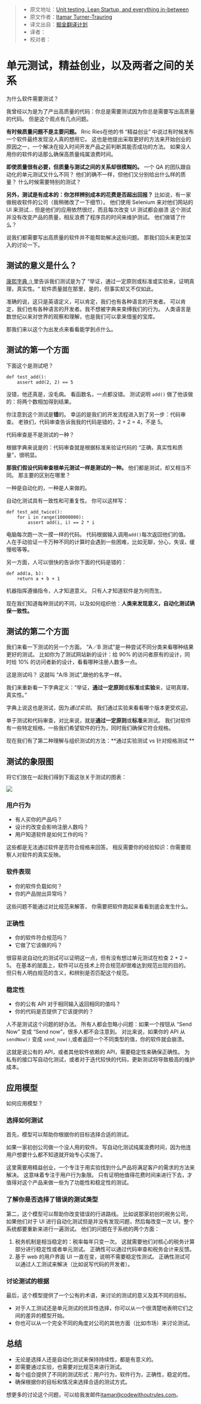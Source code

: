 > * 原文地址：[Unit testing, Lean Startup, and everything in-between](https://codewithoutrules.com/2017/03/12/software-testing-big-picture/)
> * 原文作者：[Itamar Turner-Trauring](https://twitter.com/itamarst)
> * 译文出自：[掘金翻译计划](https://github.com/xitu/gold-miner)
> * 译者： 
> * 校对者：

# 单元测试，精益创业，以及两者之间的关系

为什么软件需要测试？

我曾经以为是为了产出高质量的代码：你总是需要测试因为你总是需要写出高质量的代码。
但是这个观点有几点问题。

**有时候质量问题不是主要问题。**
Rric Ries在他的书 “精益创业” 中说过有时候发布一个软件最终发现没人真的想用它。
这也是他提出采取更好的方法来开始创业的原因之一，一个解决在投入时间开发产品之前判断其能否成功的方法。
如果没人用你的软件的话那么确保高质量纯属浪费时间。

**即使质量很有必要，但质量与测试之间的关系却很模糊的。**
一个 QA 的团队跟自动化的单元测试又什么不同？
他们的确不一样，但他们又分别给出什么样的质量？
什么时候需要特别的测试？

**另外，测试是有成本的：你怎样辨别成本的花费是否超出回报？**
比如说，有一家做税收软件的公司（我稍微改了一下细节）。
他们使用 Selenium 来对他们网站的 UI 来测试... 但是他们的应用依然很烂，而且每次改变 UI 测试都会崩溃
这个测试并没有改变产品的质量，相反浪费了程序员的时间来维护测试。
他们做错了什么？

说我们都需要写出高质量的软件并不能帮助解决这些问题。
那我们回头来更加深入的讨论一下。

## 测试的意义是什么？

[康熙字典 :) ]((http://jsomers.net/blog/dictionary))里告诉我们测试是为了 “举证，通过一定原则或标准或实验来，证明真理，真实性。“ 
软件质量就在那里，是的，但事实却又不仅如此。

准确的说，这只是英语定义，可以肯定，我们也有各种语言的开发者。
可以肯定，我们也有各种语言的开发者。我不想被字典来束缚我们的行为。
人类语言是数世纪以来对世界的观察和理解，也是我们可以拿来借鉴的宝库。

那我们来以这个为出发点来看看能学到点什么。

## 测试的第一个方面

下面这个是测试吧？

    def test_add():
        assert add(2, 2) == 5
    

没错，他还真是，没毛病。
看函数名，一点都没错。
测试说明 `add()`  做了他该做的：将两个数相加得到结果。

你注意到这个测试是**错**的。
幸运的是我们的开发流程进入到了另一步：代码审查。
老铁们，代码审查告诉我我的代码是错的，2 + 2 = 4，不是 5。

代码审查是不是测试的一种？

根据字典来说是的：代码审查就是根据标准来验证代码的 “正确，真实性和质量”，很明显。

**那我们假设代码审查根单元测试一样是测试的一种。**
他们都是测试，却又相当不同。
那主要的区别在哪里？

一种是自动化的，一种是人来做的。

自动化测试具有一致性和可重复性。
你可以这样写：

    def test_add_twice():
        for i in range(10000000):
            assert add(i, i) == 2 * i
    

电脑每次跑一次一摸一样的代码。
代码根据输入调用`add()`每次返回他们的值。
人在手动验证一千万种不同的计算时会遇到一些困难，比如无聊，分心，失误，缓慢啦等等。

另一方面，人可以很快的告诉你下面的代码是错的：

    def add(a, b):
        return a + b + 1
    

机器指挥遵循指令，人才知道意义。
只有人才知道软件是为何而生。

现在我们知道每种测试的不同，以及如何组织他：**人类来发现意义，自动化测试确保一致性。**

## 测试的第二个方面

我们来看一下测试的另一个方面。
“A／B  测试”是一种尝试不同分类来看哪种结果更好的测试。
比如你为了测试网站新的设计：给 90% 的访问者原有的设计，同时给 10% 的访问者新的设计，看看哪种注册人数多一点。

这是测试吗？
这就叫 “A/B 测试”,跟他的名字一样。

我们来重新看一下字典定义：“举证，**通过一定原则**或**标准**或**实验**来，证明真理，真实性。”

字典上说这也是测试，因为*通过实验*。
我们通过实验来看看哪个版本更受欢迎。

单于测试和代码审查，对比来说，就是**通过一定原则**或**标准**来测试。
我们对软件有一些特定规格，一些我们希望软件的行为，同时我们确保它符合规格。

现在我们有了第二种理解与组织测试的方法：**通过实验测试 vs 针对规格测试 **

## 测试的象限图

将它们放在一起我们得到下面这张关于测试的图表：

![](https://ww2.sinaimg.cn/large/006tKfTcly1fdorbapge0j312c13k0xb.jpg)

### 用户行为

- 有人买你的产品吗？
- 设计的改变会影响注册人数吗？
- 用户知道软件是如何工作的吗？

这些都是无法通过软件是否符合规格来回答。
相反需要你的经验知识：你需要观察人对软件的真实反映。

### 软件表现

- 你的软件负载如何？
- 你的产品抛出异常吗？

这些问题不能通过对比规范来解答，
你需要把软件跑起来看看到底会发生什么。

### 正确性

- 你的软件符合规范吗？
- 它做了它该做的吗？

很容易说自动化的测试可以证明这一点，但有没有想过单元测试在检查 2 + 2 = 5。
在基本的层面上，软件可以在技术上符合规范却很难达到规范出现的目的。
但只有人明白规范的含义，和辨别是否匹配这个规范。

### 稳定性

- 你的公有 API 对于相同输入返回相同的值吗？
- 你的代码是否提供了它该提供的？

人不是测试这个问题的好办法。
所有人都会忽略小问题：如果一个按钮从 “Send Now” 变成 “Send now”，很多人都不会注意到。
对比来说，如果你的 API 从 `sendNow()` 变成 `send_now()`,或者返回一个不同类型的值，你的软件就会崩溃。

这就是说公有的 API，或者其他软件依赖的 API，需要稳定性来确保正确性。
为私有的接口写自动化测试，或者对于迭代较快的代码，更新测试将导致极高的维护成本。

## 应用模型

如何应用模型？

### 选择如何测试

首先，模型可以帮助你根据你的目标选择合适的测试。

如果一家初创公司做一个没人用的软件。
写自动化测试纯属浪费时间，因为他连用户想要什么都不知道就开始专心实施了。

这里需要用精益创业，一个专注于用实验找到什么产品将满足客户的需求的方法来解决。
这意味着专注于用户行为象限。
只有证明他值得花费时间来进行下去，才值得对这个产品来做一些为了功能性和稳定性的测试。

### 了解你是否选择了错误的测试类型

第二，这个模型可以帮助你改变错误的行进路线。
比如说那家初创的税务公司，如果他们对于 UI 进行自动化测试但是并没有发现问题，然后每改变一次 UI，整个系统都要重新来进行一遍测试。
他们的问题在于系统的两个方面：

1. 税务机制是相当稳定的：税率每年只变一次。
这就需要他们对核心的税务计算部分进行稳定性或者单元测试。
正确性可以通过代码审查和税务会计来反馈。
2. 基于 web 的用户界面
UI 一直在变，说明不需要稳定性测试。
正确性测试可以通过人工测试来解决（比如说写代码的开发者）。

### 讨论测试的根据

最后，这个模型提供了一个公有的术语，来讨论的测试的意义及其不同的目标。

- 对于人工测试还是单元测试的优异性选择，你可以从一个很清楚地表明它们之间的差异的模型开始。
- 你也可以从一个完全不同的角度对公司的其他方面（比如市场）来讨论测试。

## 总结

- 无论是选择人还是自动化测试来保持持续性，都是有意义的。
- 即需要通过实验，也需要对比规范来进行测试。
- 每个组合提供了不同的测试形式：用户行为，软件行为，正确性，稳定的性。
- 确保根据你的目标和情况来选择合适的测试方式。

想更多的讨论这个问题，可以给我发邮件[itamar@codewithoutrules.com](mailto:itamar@codewithoutrules.com)。